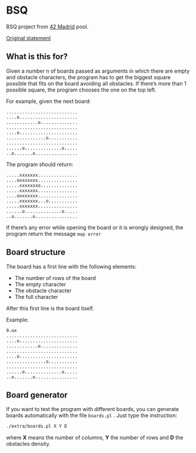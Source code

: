 # BSQ 

BSQ project from [42 Madrid](https://www.42madrid.com/) pool.

[Original statement](./extra/subject_bsq.en.pdf)

## What is this for?

Given a number n of boards passed as arguments in which there are empty and obstacle characters, the program has to get the biggest square possible that  fits on the board avoiding all obstacles. If there’s more than 1 possible square, the program chooses the one on the top left.

For example, given the next board:

```
...........................
....o......................
............o..............
...........................
....o......................
...............o...........
...........................
......o..............o.....
..o.......o................
```

The program should return:

```
.....xxxxxxx...............
....oxxxxxxx...............
.....xxxxxxxo..............
.....xxxxxxx...............
....oxxxxxxx...............
.....xxxxxxx...o...........
.....xxxxxxx...............
......o..............o.....
..o.......o................
```

If there’s any error while opening the board or it is wrongly designed, the program return the message `map error`

## Board structure

The board has a first line with the following elements:

- The number of rows of the board
- The empty character
- The obstacle character
- The full character

After this first line is the board itself.

Example:

```
9.ox
...........................
....o......................
............o..............
...........................
....o......................
...............o...........
...........................
......o..............o.....
..o.......o................
```

## Board generator

If you want to test the program with different boards, you can generate boards automatically with the file `boards.pl` . Just type the instruction:

```bash
./extra/boards.pl X Y D
```

where **X** means the number of columns, **Y** the number of rows and **D** the obstacles density.
